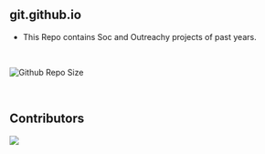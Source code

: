 ## git.github.io

- This Repo contains Soc and Outreachy projects of past years.

<br>

![Github Repo Size](https://img.shields.io/github/repo-size/git/git.github.io?style=for-the-badge&color=yellow)

<br>

## Contributors

<a href="https://github.com/git/git.github.io/graphs/contributors">
  <img src="https://contrib.rocks/image?repo=git/git.github.io" />
</a>
